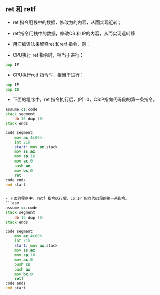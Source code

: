 ## ret 和 retf
- ret 指令用栈中的数据，修改为的内容，从而实现近转；
- retf指令用栈中的数据，修改CS 和 IP的内容，从而实现远转移

- 用汇编语法来解释ret 和retf 指令，则：
- CPU执行 ret 指令时，相当于进行： 
```asm 
pop IP
```

- CPU执行retf 指令时，相当于进行：
```asm
pop IP 
pop CS
```
- 下面的程序中，ret 指令执行后，(P)=0，CS:P指向代码段的第一条指令。
```asm
assume cs:code
stack segment 
    db 16 dup (0)
stack ends

code segment
    mov ax,4c00h
    int 21h
    start: mov ax,stack    
    mov ss,ax 
    mov sp,16
    mov ax,0 
    push ax 
    mov bx,0 
    ret
code ends
end start


- 下面的程序中，retf 指令执行后，CS:IP 指向代码段的第一系指令。
```asm
assume cs:code
stack segment
    db 16 dup (0)
stack ends

code segment
    mov ax,4c00h 
    int 21h
    start: mov ax,stack
    mov ss,ax 
    mov sp,16
    mov ax,0 
    push cs 
    push ax 
    mov bx,0 
    retf
code ends
end start
